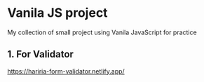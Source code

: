 # Vanila JS project
My collection of small project using Vanila JavaScript for practice

## 1. For Validator
https://hariria-form-validator.netlify.app/
